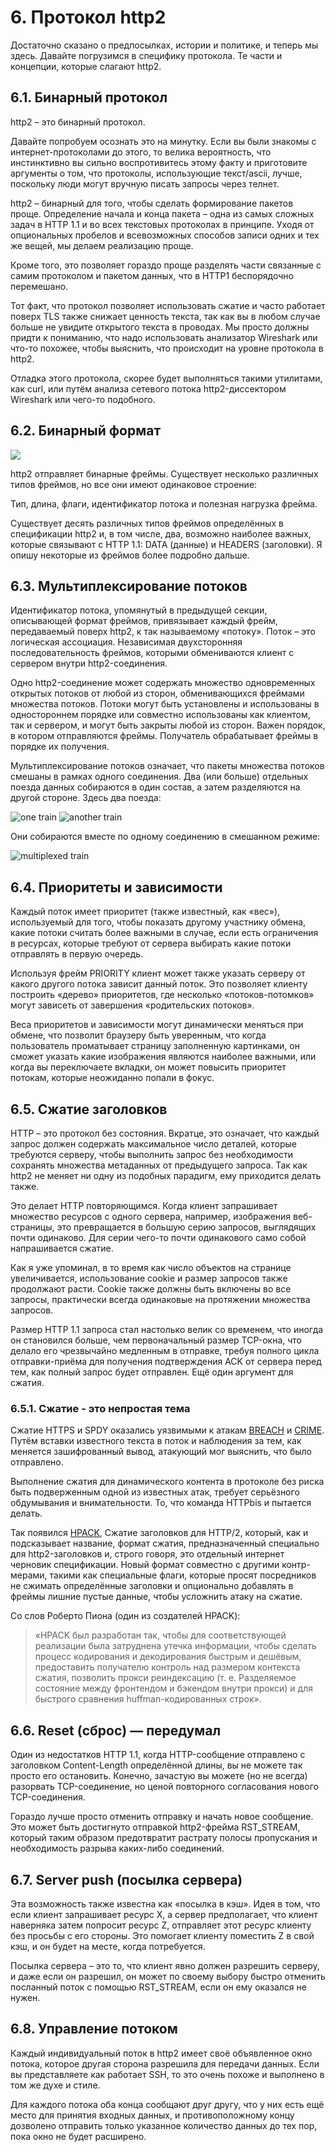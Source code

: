 # 6. Протокол http2

Достаточно сказано о предпосылках, истории и политике, и теперь мы здесь. Давайте погрузимся в специфику протокола. Те части и концепции, которые слагают http2.

## 6.1. Бинарный протокол

http2 – это бинарный протокол.

Давайте попробуем осознать это на минутку. Если вы были знакомы с интернет-протоколами до этого, то велика вероятность, что инстинктивно вы сильно воспротивитесь этому факту и приготовите аргументы о том, что протоколы, использующие текст/ascii, лучше, поскольку люди могут вручную писать запросы через телнет.

http2 – бинарный для того, чтобы сделать формирование пакетов проще. Определение начала и конца пакета – одна из самых сложных задач в HTTP 1.1 и во всех текстовых протоколах в принципе. Уходя от опциональных пробелов и всевозможных способов записи одних и тех же вещей, мы делаем реализацию проще.

Кроме того, это позволяет гораздо проще разделять части связанные с самим протоколом и пакетом данных, что в HTTP1 беспорядочно перемешано.

Тот факт, что протокол позволяет использовать сжатие и часто работает поверх TLS также снижает ценность текста, так как вы в любом случае больше не увидите открытого текста в проводах. Мы просто должны придти к пониманию, что надо использовать анализатор Wireshark или что-то похожее, чтобы выяснить, что происходит на уровне протокола в http2.

Отладка этого протокола, скорее будет выполняться такими утилитами, как curl, или путём анализа сетевого потока http2-диссектором Wireshark или чего-то подобного.

## 6.2. Бинарный формат

![](https://raw.githubusercontent.com/bagder/http2-explained/master/images/frame-layout.png)

http2 отправляет бинарные фреймы. Существует несколько различных типов фреймов, но все они имеют одинаковое строение:

Тип, длина, флаги, идентификатор потока и полезная нагрузка фрейма.

Существует десять различных типов фреймов определённых в спецификации http2 и, в том числе, два, возможно наиболее важных, которые связывают с HTTP 1.1: DATA \(данные\) и HEADERS \(заголовки\). Я опишу некоторые из фреймов более подробно дальше.

## 6.3. Мультиплексирование потоков

Идентификатор потока, упомянутый в предыдущей секции, описывающей формат фреймов, привязывает каждый фрейм, передаваемый поверх http2, к так называемому «потоку». Поток – это логическая ассоциация. Независимая двухсторонняя последовательность фреймов, которыми обмениваются клиент с сервером внутри http2-соединения.

Одно http2-соединение может содержать множество одновременных открытых потоков от любой из сторон, обменивающихся фреймами множества потоков. Потоки могут быть установлены и использованы в одностороннем порядке или совместно использованы как клиентом, так и сервером, и могут быть закрыты любой из сторон. Важен порядок, в котором отправляются фреймы. Получатель обрабатывает фреймы в порядке их получения.

Мультиплексирование потоков означает, что пакеты множества потоков смешаны в рамках одного соединения. Два \(или больше\) отдельных поезда данных собираются в один состав, а затем разделяются на другой стороне. Здесь два поезда:

![one train](https://raw.githubusercontent.com/bagder/http2-explained/master/images/train-justin.jpg) ![another train](https://raw.githubusercontent.com/bagder/http2-explained/master/images/train-ikea.jpg)

Они собираются вместе по одному соединению в смешанном режиме:

![multiplexed train](https://raw.githubusercontent.com/bagder/http2-explained/master/images/train-multiplexed.jpg)

## 6.4. Приоритеты и зависимости

Каждый поток имеет приоритет \(также известный, как «вес»\), используемый для того, чтобы показать другому участнику обмена, какие потоки считать более важными в случае, если есть ограничения в ресурсах, которые требуют от сервера выбирать какие потоки отправлять в первую очередь.

Используя фрейм PRIORITY клиент может также указать серверу от какого другого потока зависит данный поток. Это позволяет клиенту построить «дерево» приоритетов, где несколько «потоков-потомков» могут зависеть от завершения «родительских потоков».

Веса приоритетов и зависимости могут динамически меняться при обмене, что позволит браузеру быть уверенным, что когда пользователь проматывает страницу заполненную картинками, он сможет указать какие изображения являются наиболее важными, или когда вы переключаете вкладки, он может повысить приоритет потокам, которые неожиданно попали в фокус.

## 6.5. Сжатие заголовков

HTTP – это протокол без состояния. Вкратце, это означает, что каждый запрос должен содержать максимальное число деталей, которые требуются серверу, чтобы выполнить запрос без необходимости сохранять множества метаданных от предыдущего запроса. Так как http2 не меняет ни одну из подобных парадигм, ему приходится делать также.

Это делает HTTP повторяющимся. Когда клиент запрашивает множество ресурсов с одного сервера, например, изображения веб-страницы, это превращается в большую серию запросов, выглядящих почти одинаково. Для серии чего-то почти одинакового само собой напрашивается сжатие.

Как я уже упоминал, в то время как число объектов на странице увеличивается, использование cookie и размер запросов также продолжают расти. Cookie также должны быть включены во все запросы, практически всегда одинаковые на протяжении множества запросов.

Размер HTTP 1.1 запроса стал настолько велик со временем, что иногда он становился больше, чем первоначальный размер TCP-окна, что делало его чрезвычайно медленным в отправке, требуя полного цикла отправки-приёма для получения подтверждения ACK от сервера перед тем, как полный запрос будет отправлен. Ещё один аргумент для сжатия.

### 6.5.1. Сжатие - это непростая тема

Сжатие HTTPS и SPDY оказались уязвимыми к атакам [BREACH](https://en.wikipedia.org/wiki/BREACH_%28security_exploit%29) и [CRIME](https://en.wikipedia.org/wiki/CRIME). Путём вставки известного текста в поток и наблюдения за тем, как меняется зашифрованный вывод, атакующий мог выяснить, что было отправлено.

Выполнение сжатия для динамического контента в протоколе без риска быть подверженным одной из известных атак, требует серьёзного обдумывания и внимательности. То, что команда HTTPbis и пытается делать.

Так появился [HPACK](https://www.rfc-editor.org/rfc/rfc7541.txt), Сжатие заголовков для HTTP/2, который, как и подсказывает название, формат сжатия, предназначенный специально для http2-заголовков и, строго говоря, это отдельный интернет черновик спецификации. Новый формат совместно с другими контр-мерами, такими как специальные флаги, которые просят посредников не сжимать определённые заголовки и опционально добавлять в фреймы лишние пустые данные, чтобы усложнить атаку на сжатие.

Со слов Роберто Пиона \(один из создателей HPACK\):

> «HPACK был разработан так, чтобы для соответствующей реализации была затруднена утечка информации, чтобы сделать процесс кодирования и декодирования быстрым и дешёвым, предоставить получателю контроль над размером контекста сжатия, позволить прокси реиндексацию \(т. е. Разделяемое состояние между фронтендом и бэкендом внутри прокси\) и для быстрого сравнения huffman-кодированных строк».

## 6.6. Reset \(сброс\) — передумал

Один из недостатков HTTP 1.1, когда HTTP-сообщение отправлено с заголовком Content-Length определённой длины, вы не можете так просто его остановить. Конечно, зачастую вы можете \(но не всегда\) разорвать TCP-соединение, но ценой повторного согласования нового TCP-соединения.

Гораздо лучше просто отменить отправку и начать новое сообщение. Это может быть достигнуто отправкой http2-фрейма RST\_STREAM, который таким образом предотвратит растрату полосы пропускания и необходимость разрыва каких-либо соединений.

## 6.7. Server push \(посылка сервера\)

Эта возможность также известна как «посылка в кэш». Идея в том, что если клиент запрашивает ресурс X, а сервер предполагает, что клиент наверняка затем попросит ресурс Z, отправляет этот ресурс клиенту без просьбы с его стороны. Это помогает клиенту поместить Z в свой кэш, и он будет на месте, когда потребуется.

Посылка сервера – это то, что клиент явно должен разрешить серверу, и даже если он разрешил, он может по своему выбору быстро отменить посланный поток с помощью RST\_STREAM, если он ему оказался не нужен.

## 6.8. Управление потоком

Каждый индивидуальный поток в http2 имеет своё объявленное окно потока, которое другая сторона разрешила для передачи данных. Если вы представляете как работает SSH, то это очень похоже и выполнено в том же духе и стиле.

Для каждого потока оба конца сообщают друг другу, что у них есть ещё место для принятия входных данных, и противоположному концу дозволено отправить только указанное количество данных до тех пор, пока окно не будет расширено.

